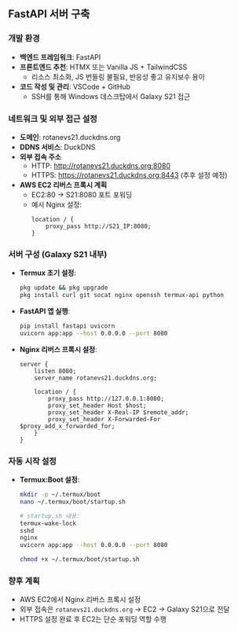 ## FastAPI 서버 구축

### 개발 환경
- **백엔드 프레임워크**: FastAPI
- **프론트엔드 추천**: HTMX 또는 Vanilla JS + TailwindCSS
  - 리소스 최소화, JS 번들링 불필요, 반응성 좋고 유지보수 용이
- **코드 작성 및 관리**: VSCode + GitHub
  - SSH를 통해 Windows 데스크탑에서 Galaxy S21 접근

### 네트워크 및 외부 접근 설정
- **도메인**: rotanevs21.duckdns.org
- **DDNS 서비스**: DuckDNS
- **외부 접속 주소**
  - HTTP: http://rotanevs21.duckdns.org:8080
  - HTTPS: https://rotanevs21.duckdns.org:8443 (추후 설정 예정)
- **AWS EC2 리버스 프록시 계획**
  - EC2:80 → S21:8080 포트 포워딩
  - 예시 Nginx 설정:
    ```nginx
    location / {
        proxy_pass http://S21_IP:8080;
    }
    ```

### 서버 구성 (Galaxy S21 내부)
- **Termux 초기 설정**:
    ```bash
    pkg update && pkg upgrade
    pkg install curl git socat nginx openssh termux-api python
    ```

- **FastAPI 앱 실행**:
    ```bash
    pip install fastapi uvicorn
    uvicorn app:app --host 0.0.0.0 --port 8080
    ```

- **Nginx 리버스 프록시 설정**:
    ```nginx
    server {
        listen 8080;
        server_name rotanevs21.duckdns.org;

        location / {
            proxy_pass http://127.0.0.1:8080;
            proxy_set_header Host $host;
            proxy_set_header X-Real-IP $remote_addr;
            proxy_set_header X-Forwarded-For $proxy_add_x_forwarded_for;
        }
    }
    ```

### 자동 시작 설정
- **Termux:Boot 설정**:
    ```bash
    mkdir -p ~/.termux/boot
    nano ~/.termux/boot/startup.sh
    ```
    ```bash
    # startup.sh 내용:
    termux-wake-lock
    sshd
    nginx
    uvicorn app:app --host 0.0.0.0 --port 8080
    ```
    ```bash
    chmod +x ~/.termux/boot/startup.sh
    ```

### 향후 계획
- AWS EC2에서 Nginx 리버스 프록시 설정
- 외부 접속은 `rotanevs21.duckdns.org` → EC2 → Galaxy S21으로 전달
- HTTPS 설정 완료 후 EC2는 단순 포워딩 역할 수행 